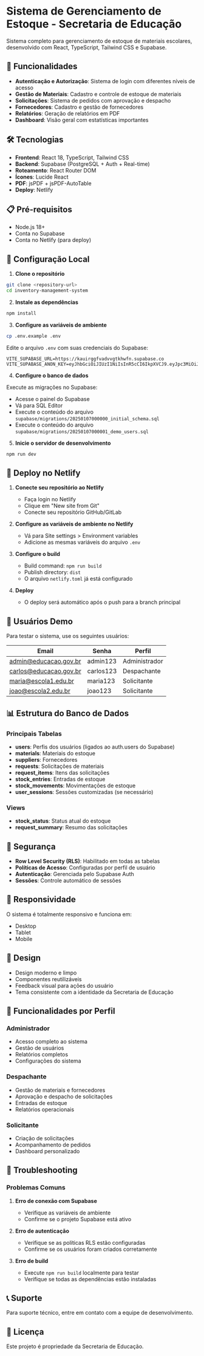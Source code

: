 # Sistema de Gerenciamento de Estoque - Secretaria de Educação

Sistema completo para gerenciamento de estoque de materiais escolares, desenvolvido com React, TypeScript, Tailwind CSS e Supabase.

## 🚀 Funcionalidades

- **Autenticação e Autorização**: Sistema de login com diferentes níveis de acesso
- **Gestão de Materiais**: Cadastro e controle de estoque de materiais
- **Solicitações**: Sistema de pedidos com aprovação e despacho
- **Fornecedores**: Cadastro e gestão de fornecedores
- **Relatórios**: Geração de relatórios em PDF
- **Dashboard**: Visão geral com estatísticas importantes

## 🛠️ Tecnologias

- **Frontend**: React 18, TypeScript, Tailwind CSS
- **Backend**: Supabase (PostgreSQL + Auth + Real-time)
- **Roteamento**: React Router DOM
- **Ícones**: Lucide React
- **PDF**: jsPDF + jsPDF-AutoTable
- **Deploy**: Netlify

## 📋 Pré-requisitos

- Node.js 18+
- Conta no Supabase
- Conta no Netlify (para deploy)

## 🔧 Configuração Local

1. **Clone o repositório**
```bash
git clone <repository-url>
cd inventory-management-system
```

2. **Instale as dependências**
```bash
npm install
```

3. **Configure as variáveis de ambiente**
```bash
cp .env.example .env
```

Edite o arquivo `.env` com suas credenciais do Supabase:
```env
VITE_SUPABASE_URL=https://kauirggfvadvvgtkhwfn.supabase.co
VITE_SUPABASE_ANON_KEY=eyJhbGciOiJIUzI1NiIsInR5cCI6IkpXVCJ9.eyJpc3MiOiJzdXBhYmFzZSIsInJlZiI6ImthdWlyZ2dmdmFkdnZndGtod2ZuIiwicm9sZSI6ImFub24iLCJpYXQiOjE3NTI4NDU0NzIsImV4cCI6MjA2ODQyMTQ3Mn0.IMSuBjpZQjUWEooe8pVUpjhxFalSn8KqcH1funknLO0
```

4. **Configure o banco de dados**

Execute as migrações no Supabase:
- Acesse o painel do Supabase
- Vá para SQL Editor
- Execute o conteúdo do arquivo `supabase/migrations/20250107000000_initial_schema.sql`
- Execute o conteúdo do arquivo `supabase/migrations/20250107000001_demo_users.sql`

5. **Inicie o servidor de desenvolvimento**
```bash
npm run dev
```

## 🚀 Deploy no Netlify

1. **Conecte seu repositório ao Netlify**
   - Faça login no Netlify
   - Clique em "New site from Git"
   - Conecte seu repositório GitHub/GitLab

2. **Configure as variáveis de ambiente no Netlify**
   - Vá para Site settings > Environment variables
   - Adicione as mesmas variáveis do arquivo `.env`

3. **Configure o build**
   - Build command: `npm run build`
   - Publish directory: `dist`
   - O arquivo `netlify.toml` já está configurado

4. **Deploy**
   - O deploy será automático após o push para a branch principal

## 👥 Usuários Demo

Para testar o sistema, use os seguintes usuários:

| Email | Senha | Perfil |
|-------|-------|--------|
| admin@educacao.gov.br | admin123 | Administrador |
| carlos@educacao.gov.br | carlos123 | Despachante |
| maria@escola1.edu.br | maria123 | Solicitante |
| joao@escola2.edu.br | joao123 | Solicitante |

## 📊 Estrutura do Banco de Dados

### Principais Tabelas

- **users**: Perfis dos usuários (ligados ao auth.users do Supabase)
- **materials**: Materiais do estoque
- **suppliers**: Fornecedores
- **requests**: Solicitações de materiais
- **request_items**: Itens das solicitações
- **stock_entries**: Entradas de estoque
- **stock_movements**: Movimentações de estoque
- **user_sessions**: Sessões customizadas (se necessário)

### Views

- **stock_status**: Status atual do estoque
- **request_summary**: Resumo das solicitações

## 🔐 Segurança

- **Row Level Security (RLS)**: Habilitado em todas as tabelas
- **Políticas de Acesso**: Configuradas por perfil de usuário
- **Autenticação**: Gerenciada pelo Supabase Auth
- **Sessões**: Controle automático de sessões

## 📱 Responsividade

O sistema é totalmente responsivo e funciona em:
- Desktop
- Tablet
- Mobile

## 🎨 Design

- Design moderno e limpo
- Componentes reutilizáveis
- Feedback visual para ações do usuário
- Tema consistente com a identidade da Secretaria de Educação

## 🔄 Funcionalidades por Perfil

### Administrador
- Acesso completo ao sistema
- Gestão de usuários
- Relatórios completos
- Configurações do sistema

### Despachante
- Gestão de materiais e fornecedores
- Aprovação e despacho de solicitações
- Entradas de estoque
- Relatórios operacionais

### Solicitante
- Criação de solicitações
- Acompanhamento de pedidos
- Dashboard personalizado

## 🐛 Troubleshooting

### Problemas Comuns

1. **Erro de conexão com Supabase**
   - Verifique as variáveis de ambiente
   - Confirme se o projeto Supabase está ativo

2. **Erro de autenticação**
   - Verifique se as políticas RLS estão configuradas
   - Confirme se os usuários foram criados corretamente

3. **Erro de build**
   - Execute `npm run build` localmente para testar
   - Verifique se todas as dependências estão instaladas

## 📞 Suporte

Para suporte técnico, entre em contato com a equipe de desenvolvimento.

## 📄 Licença

Este projeto é propriedade da Secretaria de Educação.